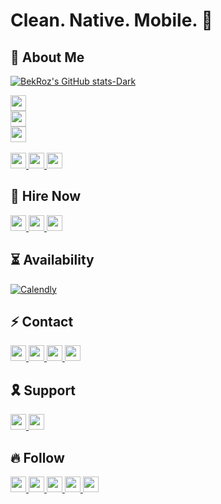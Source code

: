 # Clean. Native. Mobile. 📲

## 🥸 About Me 

<!-- ### What should I write here? DM me. 🤔 -->
<!-- <a href="https://stackexchange.com/users/20745351"><img src="https://stackexchange.com/users/flair/20745351.png?theme=dark" width="208" height="58" alt="profile for Bek Roz on Stack Exchange, a network of free, community-driven Q&amp;A sites" title="profile for Bek Roz on Stack Exchange, a network of free, community-driven Q&amp;A sites"></a>
 -->

[![BekRoz's GitHub stats-Dark](https://github-readme-stats.vercel.app/api?username=bekroz&show_icons=true&theme=dark#gh-dark-mode-only)](https://github.com/bekroz)

<a href="https://bekroz.com">
    <img src="https://img.shields.io/badge/Portfolio-000000?style=for-the-badge&logo=dribbble&logoColor=white" height=25>
</a> 
</br>

<a href="https://github.com/login?return_to=https%3A%2F%2Fgithub.com%2Fbekroz">
    <img src="https://img.shields.io/stackexchange/stackoverflow/r/15234056?color=F47F24&style=for-the-badge&logo=stackoverflow&logoColor=white&label=Reputation" height=25>
</a> 
</br>
<a href="https://wakatime.com/@6373ce6f-f6f3-415b-bdb1-eb265dc97e32">
    <img src="https://wakatime.com/badge/user/6373ce6f-f6f3-415b-bdb1-eb265dc97e32.svg?style=for-the-badge" height=25>
</a> 
</br>
</br>

<a href="https://www.gitlab.com/bekroz">
    <img src="https://img.shields.io/badge/GitLab-330F63?style=for-the-badge&logo=gitlab&logoColor=white" height=25>
</a> 

<a href="https://leetcode.com/bekroz">
    <img src="https://img.shields.io/badge/-LeetCode-FFA116?style=for-the-badge&logo=LeetCode&logoColor=black" height=25>
</a> 

<a href="https://www.hackerrank.com/bekroz">
    <img src="https://img.shields.io/badge/-Hackerrank-2EC866?style=for-the-badge&logo=HackerRank&logoColor=white" height=25>
</a> 

<!-- ## 📲 Check Out My Apps


[![App Store](https://img.shields.io/badge/App_Store-0D96F6?style=for-the-badge&logo=app-store&logoColor=white)](https://apps.apple.com/us/developer/bekroz)

[![Google Play](https://img.shields.io/badge/Google_Play-414141?style=for-the-badge&logo=google-play&logoColor=white)](https://play.google.com/store/apps/developer?id=bekroz) -->


## 🤝 Hire Now

<a href="https://www.fiverr.com/bekroz">
    <img src="https://img.shields.io/badge/fiverr-1DBF73?style=for-the-badge&logo=fiverr&logoColor=white" height=25>
</a> 
<a href="https://www.upwork.com/freelancers/bekroz">
    <img src="https://img.shields.io/badge/UpWork-6FDA44?style=for-the-badge&logo=Upwork&logoColor=white" height=25>
</a> 
<a href="https://www.freelancer.com/u/bekroz">
    <img src="https://img.shields.io/badge/Freelancer-29B2FE?style=for-the-badge&logo=Freelancer&logoColor=white" height=25>
</a> 

## ⏳ Availability


[![Calendly](https://img.shields.io/badge/Calendly-0080FF?style=for-the-badge&logo=calendly&logoColor=white)](https://calendly.com/bekroz)
## ⚡️ Contact

<a href="mailto:bek@bekroz.com?subject=Project%20Discussion&body=Hello,%20Bek!%0A%0AI'd%20like%20to%20offer%20collaboration%20on%20my%20project.%20%0A%0ABest%20regards%2C">
    <img src="https://img.shields.io/badge/ProtonMail-8B89CC?style=for-the-badge&logo=protonmail&logoColor=white" height=25>
</a> 
<a href="https://www.linkedin.com/in/bekroz">
    <img src="https://img.shields.io/badge/LinkedIn-0077B5?style=for-the-badge&logo=linkedin&logoColor=white" height=25>
</a> 

<a href="https://t.me/bekroz_me/%3Cthread_id%3E/%3Cid%3E?single&comment=%3Cmessage_id%3E&t=%3Cmedia_timestamp%3E">
    <img src="https://img.shields.io/badge/Telegram-2CA5E0?style=for-the-badge&logo=telegram&logoColor=white" height=25>
</a> 
<a href="https://api.whatsapp.com/send?phone=998904162896&text=Hello,%20Bek!%20I'd%20like%20to%20collaborate%20on%20my%20project.">
    <img src="https://img.shields.io/badge/WhatsApp-25D366?style=for-the-badge&logo=whatsapp&logoColor=white" height=25>
</a> 

## 🎗️ Support

<a href="https://patreon.com/bekroz">
    <img src="https://img.shields.io/badge/Patreon-F96854?style=for-the-badge&logo=patreon&logoColor=white" height=25>
</a> 
<a href="https://buymeacoffee.com/bekroz">
    <img src="https://img.shields.io/badge/Buy_Me_A_Coffee-FFDD00?style=for-the-badge&logo=buy-me-a-coffee&logoColor=black" height=25>
</a> 

## 🔥 Follow 

<a href="https://x.com/bek_roz">
    <img src="https://img.shields.io/badge/Twitter-000?style=for-the-badge&logo=x&logoColor=white" height=25>
</a> 
<a href="https://medium.com/@bekroz">
    <img src="https://img.shields.io/badge/medium-%2312100E.svg?&style=for-the-badge&logo=medium&logoColor=white" height=25>
</a> 
<a href="https://dev.to/bekroz">
    <img src="https://img.shields.io/badge/DEV.TO-%230A0A0A.svg?&style=for-the-badge&logo=dev-dot-to&logoColor=white" height=25>
</a>

<a href="https://instagram.com/bek_roz">
    <img src="https://img.shields.io/badge/Instagram-E4405F?style=for-the-badge&logo=instagram&logoColor=white" height=25>
</a>
<a href="https://youtube.com/@bekroz">
    <img src="https://img.shields.io/badge/youtube-FF0000?style=for-the-badge&logo=youtube&logoColor=white" height=25>
</a>

<!-- [![Made With Love](https://img.shields.io/badge/Made%20With%20-🤍-black.svg)](https://github.com/bekroz) -->
